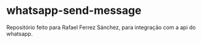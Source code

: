 # whatsapp-send-message
Repositório feito para Rafael Ferrez Sánchez, para integração com a api do whatsapp.
